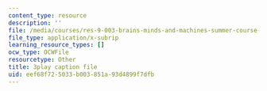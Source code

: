 ```yaml
---
content_type: resource
description: ''
file: /media/courses/res-9-003-brains-minds-and-machines-summer-course-summer-2015/eef68f725033b003851a93d4899f7dfb_fmmRyV9ObkU.srt
file_type: application/x-subrip
learning_resource_types: []
ocw_type: OCWFile
resourcetype: Other
title: 3play caption file
uid: eef68f72-5033-b003-851a-93d4899f7dfb
---
```

